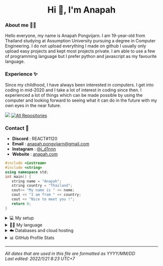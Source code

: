<h1 align="center">Hi 👋, I'm Anapah</h1>

### About me 🙋‍♂️
Hello everyone, my name is Anapah Pongvijarn. I am 19-year-old from Thailand studying at Assumption University pursuing a degree in Computer Engineering. I do not upload everything I made on github I usually only upload easy projects and kept most projects private. I am able to use a few of programming language but I prefer python and javascript as my favourite language.

### Experience ✨
Since my childhood, I have always been interested in computers. I get into coding in mid-2020 and I take a lot of interest in coding since then. I experienced a lot of things which can be made possible by using the computer and looking forward to seeing what it can do in the future with my own eyes in the near future. 
<p align="left">
  <img src="https://komarev.com/ghpvc/?username=reactxsw&label=Profile%20views&color=0e75b6&style=flat"/> 
  <a href="https://github.com/reactxsw?tab=repositories&sort=stargazers"><img alt="All Repositories" title="All Repositories" src="https://custom-icon-badges.herokuapp.com/badge/-All%20Repos-2962FF?style=for-the-badge&logoColor=white&logo=repo"/></a>
</p>

### Contact 📝
- <b>Discord</b> : REACT#1120
- <b>Email</b> : anapah.pongvijarn@gmail.com
- <b>Instagram</b> : <a href="https://www.instagram.com/i_d1nnn/">@i_d1nnn</a>
- <b>Website</b> : <a href="https://www.youtube.com/watch?v=QT13kk8HDDo">anapah.com</a>
  
```c++
#include <iostream>
#include <string>
using namespace std;
int main() { 
   string name = "Anapah";
   string country = "Thailand";
   cout<< "My name is " << name;
   cout << "I am from " << country;
   cout << "Nice to meet you !";
   return 0;
}
```

<details>
   <summary>💻 My setup</summary>
  <p>GPU : GeForce RTX 2060 GAMING Z 6G</p>
  <p>CPU : Intel Core i5-9400F @2.90GHz</p>
  <p>Motherboard : Msi B360M PRO-VDH</p>  
  <p>RAM : Corsair RAM DDR4(2666) 8GB Vengeance LPX Black x2</p>  
  <p>Monitor (Main) : msi 27-inch optix g27cq4</p>     
  <p>Monitor (Alt) : samsung 24-inch LS24F350FHEXXT</p>  
  
  <p>Laptop : Apple 14-inch Macbook Pro - Space Gray
  
  
</details>
<details>
   <summary>👨‍💻 My language</summary>
<p>
   <a href="#"><img alt="" src="https://img.shields.io/badge/-Python-05122A?style=flat&logo=python"/></a>
   <a href="#"><img alt="" src="https://img.shields.io/badge/-JavaScript-05122A?style=flat&logo=javascript"/></a>
   <a href="#"><img alt="" src="https://img.shields.io/badge/-Java-05122A?style=flat&logo=Java&logoColor=FFA518"/></a>
   <a href="#"><img alt="" src="https://img.shields.io/badge/-C++-05122A?style=flat&logo=C%2B%2B&logoColor=00599C"/></a>
   <a href="#"><img alt="" src="https://img.shields.io/badge/-React-05122A?style=flat&logo=react"/></a>
   <a href="#"><img alt="" src="https://img.shields.io/badge/-Node.js-05122A?style=flat&logo=node.js"/></a>
   <a href="#"><img alt="" src="https://img.shields.io/badge/-Bootstrap-05122A?style=flat&logo=bootstrap&logoColor=563D7C"/></a>
   <a href="#"><img alt="" src="https://img.shields.io/badge/-HTML-05122A?style=flat&logo=HTML5"/></a>
   <a href="#"><img alt="" src="https://img.shields.io/badge/-CSS-05122A?style=flat&logo=CSS3&logoColor=1572B6"/></a>
   <a href="#"><img alt="" src="https://img.shields.io/badge/-GitHub-05122A?style=flat&logo=github"/></a>
   <a href="#"><img alt="" src="https://img.shields.io/badge/php-05122A?style=flat&logo=php"></a>
</p>
</details>
<details>
   <summary>☁️ Databases and cloud hosting</summary>
<p>
   <a href="#"><img alt="GitHub Pages" src="https://img.shields.io/badge/GitHub%20Pages-327FC7.svg?logo=github&logoColor=white"></a>
   <a href="#"><img alt="Heroku" src="https://img.shields.io/badge/Heroku-430098.svg?logo=heroku&logoColor=white"></a>
   <a href="#"><img alt="MongoDB" src ="https://img.shields.io/badge/MongoDB-4ea94b.svg?logo=mongodb&logoColor=white"></a>
   <a href="#"><img alt="MySQL" src="https://img.shields.io/badge/MySQL-00f.svg?logo=mysql&logoColor=white"></a>
   <a href="#"><img alt="Oracle" src ="https://img.shields.io/badge/Oracle-F00000.svg?logo=oracle&logoColor=white"></a>
   <a href="#"><img alt="PostgreSQL" src ="https://img.shields.io/badge/PostgreSQL-316192.svg?logo=postgresql&logoColor=white"></a>
   <a href="#"><img alt="Repl.it" src="https://img.shields.io/badge/Repl.it-0D101E.svg?logo=Replit&logoColor=white"></a>
   <a href="#"><img alt="SQLite" src ="https://img.shields.io/badge/SQLite-07405e.svg?logo=sqlite&logoColor=white"></a>
   <a href="#"><img alt="Vercel" src="https://img.shields.io/badge/Vercel-000000.svg?logo=vercel&logoColor=white"></a>
</p>
</details>
<details>
   <summary>📊 GitHub Profile Stats</summary>
   <br/>
   <img alt="reactxsw's Github Stats" src="https://denvercoder1-github-readme-stats.vercel.app/api/?username=reactxsw&show_icons=true&count_private=true&theme=react&hide_border=true&bg_color=1F222E&title_color=F85D7F&icon_color=F8D866" height="192px"/>
   <img alt="reactxsw's Top Languages" src="https://github-readme-stats.vercel.app/api/top-langs/?username=reactxsw&langs_count=8&layout=compact&theme=react&hide_border=true&bg_color=1F222E&title_color=F85D7F&icon_color=F8D866&hide=Jupyter%20Notebook" height="192px"/>
   <img alt="reactxsw's Activity Graph" src="https://activity-graph.herokuapp.com/graph?username=reactxsw&theme=nord"> 
</details>

---
*All dates that are used in this file are formatted as YYYY/MM/DD*
<br>
*Last edited: 2022/1/21 8:23 UTC+7*
